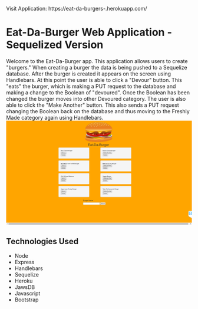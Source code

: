 Visit Application: https://eat-da-burgers-.herokuapp.com/

# Eat-Da-Burger Web Application - Sequelized Version

Welcome to the Eat-Da-Burger app. This application allows users to create "burgers." When creating a burger the data is being pushed to a Sequelize database.  After the burger is created it appears on the screen using Handlebars.  At this point the user is able to click a "Devour" button.  This "eats" the burger, which is making a PUT request to the database and making a change to the Boolean of "devoured".  Once the Boolean has been changed the burger moves into other Devoured category.  The user is also able to click the "Make Another" button.  This also sends a PUT request changing the Boolean back on the database and thus moving to the Freshly Made category again using Handlebars.
![Shot1](shot1.png)

## Technologies Used

* Node
* Express
* Handlebars
* Sequelize
* Heroku
* JawsDB
* Javascript
* Bootstrap
